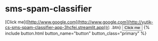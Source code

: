# sms-spam-classifier
[Click me]([http://www.google.com](http://www.google.com](http://yutik-cs-sms-spam-classifier-app-3hcfei.streamlit.app)){: .btn}
<button name="button">Click me</button>
{% include button.html button_name="button" button_class="primary" %}
